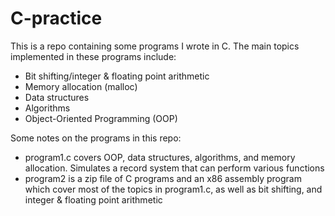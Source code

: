 # C-practice
This is a repo containing some programs I wrote in C. The main topics implemented in these programs include:
- Bit shifting/integer & floating point arithmetic 
- Memory allocation (malloc)
- Data structures
- Algorithms 
- Object-Oriented Programming (OOP)

Some notes on the programs in this repo:
- program1.c covers OOP, data structures, algorithms, and memory allocation. Simulates a record system that can perform various functions
- program2 is a zip file of C programs and an x86 assembly program which cover most of the topics in program1.c, as well as bit shifting, and integer & floating point arithmetic

